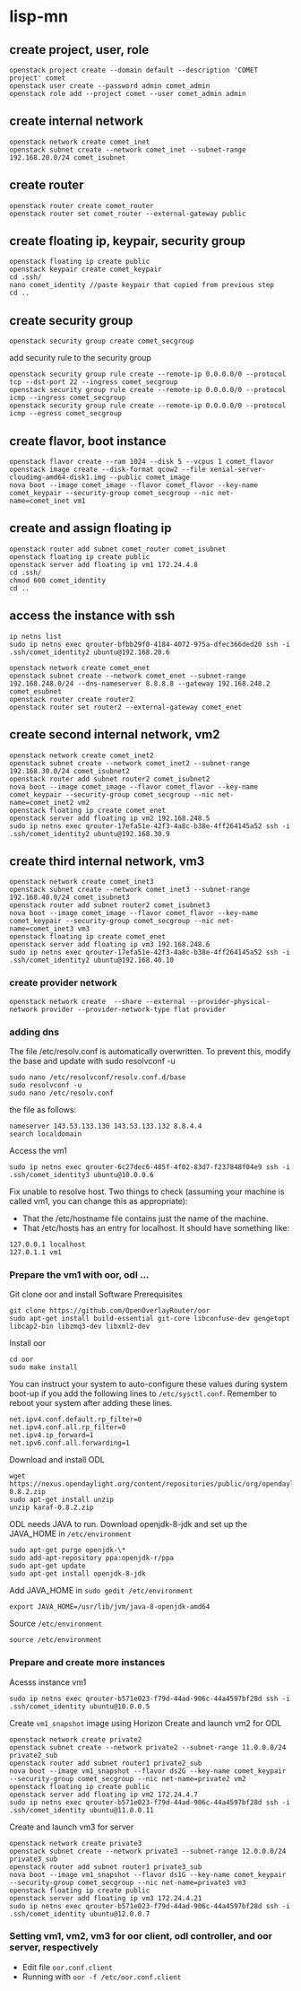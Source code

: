 # lisp-mn
## create project, user, role
```
openstack project create --domain default --description 'COMET project' comet
openstack user create --password admin comet_admin
openstack role add --project comet --user comet_admin admin
```
## create internal network
```
openstack network create comet_inet
openstack subnet create --network comet_inet --subnet-range 192.168.20.0/24 comet_isubnet
```
## create router
```
openstack router create comet_router
openstack router set comet_router --external-gateway public
```
## create floating ip, keypair, security group
```
openstack floating ip create public
openstack keypair create comet_keypair
cd .ssh/
nano comet_identity //paste keypair that copied from previous step
cd ..
```
## create security group
```
openstack security group create comet_secgroup
```
add security rule to the security group
```
openstack security group rule create --remote-ip 0.0.0.0/0 --protocol tcp --dst-port 22 --ingress comet_secgroup
openstack security group rule create --remote-ip 0.0.0.0/0 --protocol icmp --ingress comet_secgroup
openstack security group rule create --remote-ip 0.0.0.0/0 --protocol icmp --egress comet_secgroup
```
## create flavor, boot instance
```
openstack flavor create --ram 1024 --disk 5 --vcpus 1 comet_flavor
openstack image create --disk-format qcow2 --file xenial-server-cloudimg-amd64-disk1.img --public comet_image
nova boot --image comet_image --flavor comet_flavor --key-name comet_keypair --security-group comet_secgroup --nic net-name=comet_inet vm1
```
## create and assign floating ip
```
openstack router add subnet comet_router comet_isubnet
openstack floating ip create public
openstack server add floating ip vm1 172.24.4.8
cd .ssh/
chmod 600 comet_identity
cd ..
```
## access the instance with ssh
```
ip netns list
sudo ip netns exec qrouter-bfbb29f0-4184-4072-975a-dfec366ded20 ssh -i .ssh/comet_identity2 ubuntu@192.168.20.6
```
```
openstack network create comet_enet
openstack subnet create --network comet_enet --subnet-range 192.168.248.0/24 --dns-nameserver 8.8.8.8 --gateway 192.168.248.2 comet_esubnet 
openstack router create router2
openstack router set router2 --external-gateway comet_enet
```
## create second internal network, vm2
```
openstack network create comet_inet2
openstack subnet create --network comet_inet2 --subnet-range 192.168.30.0/24 comet_isubnet2
openstack router add subnet router2 comet_isubnet2
nova boot --image comet_image --flavor comet_flavor --key-name comet_keypair --security-group comet_secgroup --nic net-name=comet_inet2 vm2
openstack floating ip create comet_enet
openstack server add floating ip vm2 192.168.248.5
sudo ip netns exec qrouter-17efa51e-42f3-4a8c-b38e-4ff264145a52 ssh -i .ssh/comet_identity2 ubuntu@192.168.30.9
```

## create third internal network, vm3
```
openstack network create comet_inet3
openstack subnet create --network comet_inet3 --subnet-range 192.168.40.0/24 comet_isubnet3
openstack router add subnet router2 comet_isubnet3
nova boot --image comet_image --flavor comet_flavor --key-name comet_keypair --security-group comet_secgroup --nic net-name=comet_inet3 vm3
openstack floating ip create comet_enet
openstack server add floating ip vm3 192.168.248.6
sudo ip netns exec qrouter-17efa51e-42f3-4a8c-b38e-4ff264145a52 ssh -i .ssh/comet_identity2 ubuntu@192.168.40.10
```
### create provider network
```
openstack network create  --share --external --provider-physical-network provider --provider-network-type flat provider
```

### adding dns 
The file /etc/resolv.conf is automatically overwritten. To prevent this, modify the base and update with sudo resolvconf -u
```
sudo nano /etc/resolvconf/resolv.conf.d/base
sudo resolvconf -u
sudo nano /etc/resolv.conf
```
the file as follows:
```
nameserver 143.53.133.130 143.53.133.132 8.8.4.4
search localdomain
```
Access the vm1
```
sudo ip netns exec qrouter-6c27dec6-485f-4f02-83d7-f237848f04e9 ssh -i .ssh/comet_identity3 ubuntu@10.0.0.6
```
Fix unable to resolve host. Two things to check (assuming your machine is called vm1, you can change this as appropriate):
- That the /etc/hostname file contains just the name of the machine.
- That /etc/hosts has an entry for localhost. It should have something like:
```
127.0.0.1 localhost
127.0.1.1 vm1
```

### Prepare the vm1 with oor, odl ...
Git clone oor and install Software Prerequisites
```
git clone https://github.com/OpenOverlayRouter/oor
sudo apt-get install build-essential git-core libconfuse-dev gengetopt libcap2-bin libzmq3-dev libxml2-dev
```
Install oor
```
cd oor
sudo make install
```

You can instruct your system to auto-configure these values during system
boot-up if you add the following lines to `/etc/sysctl.conf`. Remember to 
reboot your system after adding these lines.

    net.ipv4.conf.default.rp_filter=0
    net.ipv4.conf.all.rp_filter=0
    net.ipv4.ip_forward=1
    net.ipv6.conf.all.forwarding=1

Download and install ODL

    wget https://nexus.opendaylight.org/content/repositories/public/org/opendaylight/integration/karaf/0.8.2/karaf-0.8.2.zip
    sudo apt-get install unzip
    unzip karaf-0.8.2.zip
ODL needs JAVA to run. Download openjdk-8-jdk and set up the JAVA_HOME in `/etc/environment`

    sudo apt-get purge openjdk-\*
    sudo add-apt-repository ppa:openjdk-r/ppa  
    sudo apt-get update   
    sudo apt-get install openjdk-8-jdk
    
Add JAVA_HOME in `sudo gedit /etc/environment`    
        
    export JAVA_HOME=/usr/lib/jvm/java-8-openjdk-amd64
Source `/etc/environment`

    source /etc/environment
    
### Prepare and create more instances
Acesss instance vm1
```
sudo ip netns exec qrouter-b571e023-f79d-44ad-906c-44a4597bf28d ssh -i .ssh/comet_identity ubuntu@10.0.0.5
```
Create `vm1_snapshot` image using Horizon
Create and launch vm2 for ODL
```
openstack network create private2
openstack subnet create --network private2 --subnet-range 11.0.0.0/24 private2_sub
openstack router add subnet router1 private2_sub
nova boot --image vm1_snapshot --flavor ds2G --key-name comet_keypair --security-group comet_secgroup --nic net-name=private2 vm2
openstack floating ip create public
openstack server add floating ip vm2 172.24.4.7
sudo ip netns exec qrouter-b571e023-f79d-44ad-906c-44a4597bf28d ssh -i .ssh/comet_identity ubuntu@11.0.0.11
```
Create and launch vm3 for server
```
openstack network create private3
openstack subnet create --network private3 --subnet-range 12.0.0.0/24 private3_sub
openstack router add subnet router1 private3_sub
nova boot --image vm1_snapshot --flavor ds1G --key-name comet_keypair --security-group comet_secgroup --nic net-name=private3 vm3
openstack floating ip create public
openstack server add floating ip vm3 172.24.4.21
sudo ip netns exec qrouter-b571e023-f79d-44ad-906c-44a4597bf28d ssh -i .ssh/comet_identity ubuntu@12.0.0.7
```
### Setting vm1, vm2, vm3 for oor client, odl controller, and oor server, respectively
- Edit file `oor.conf.client`
- Running with `oor -f /etc/oor.conf.client`
